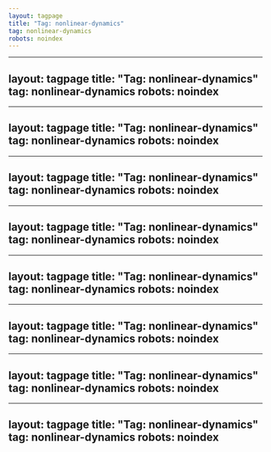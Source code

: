```yaml
---
layout: tagpage
title: "Tag: nonlinear-dynamics"
tag: nonlinear-dynamics
robots: noindex
---
```

---
layout: tagpage
title: "Tag: nonlinear-dynamics"
tag: nonlinear-dynamics
robots: noindex
---
---
layout: tagpage
title: "Tag: nonlinear-dynamics"
tag: nonlinear-dynamics
robots: noindex
---
---
layout: tagpage
title: "Tag: nonlinear-dynamics"
tag: nonlinear-dynamics
robots: noindex
---
---
layout: tagpage
title: "Tag: nonlinear-dynamics"
tag: nonlinear-dynamics
robots: noindex
---
---
layout: tagpage
title: "Tag: nonlinear-dynamics"
tag: nonlinear-dynamics
robots: noindex
---
---
layout: tagpage
title: "Tag: nonlinear-dynamics"
tag: nonlinear-dynamics
robots: noindex
---
---
layout: tagpage
title: "Tag: nonlinear-dynamics"
tag: nonlinear-dynamics
robots: noindex
---
---
layout: tagpage
title: "Tag: nonlinear-dynamics"
tag: nonlinear-dynamics
robots: noindex
---
